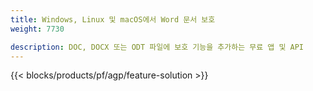 ```yaml
---
title: Windows, Linux 및 macOS에서 Word 문서 보호 
weight: 7730

description: DOC, DOCX 또는 ODT 파일에 보호 기능을 추가하는 무료 앱 및 API
---
```


{{< blocks/products/pf/agp/feature-solution >}} 

